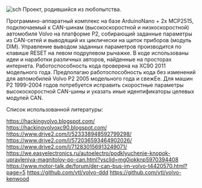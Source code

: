 ![sch](https://github.com/user-attachments/assets/a9c4d5ac-88a2-4806-ad35-0f1725c3ff0b)
Проект, родившийся из любопытства.

Программно-аппаратный комплекс на базе ArduinoNano + 2x MCP2515, подключаемый к CAN-шинам (высокоскоростной и низкоскоростной) автомобиля Volvo на платформе P2,
собирающий заданные параметры из CAN-сетей и выводящий их циклически на щиток приборов (модуль DIM). 
Управление выводом заданных параметров производится по клавише RESET на левом подрулевом рычажке.
В коде использованы идеи и наработки различных авторов, найденные на просторах интернета.
Работоспособность кода проверена на XC90 2011 модельного года. 
Предполагаю работоспособность кода без изменений для автомобилей Volvo P2 2005 модельного года и свежЕе.
Для машин P2 1999-2004 годов потребуется исправить скоростные параметры высокоскоростной CAN-шины и указать иные идентификаторы целевых модулей CAN.


Список использованной литературы:

https://hackingvolvo.blogspot.com/
https://hackingvolvoxc90.blogspot.com/
https://www.drive2.com/l/523338948592799298/
https://www.drive2.com/l/572036593464902026/
https://www.drive2.com/l/712830156913249071/
https://we.easyelectronics.ru/autoelectro/podklyuchenie-knopok-upravleniya-magnitoloy-po-can.html?ysclid=mg0iokknp5970394408
https://www.motor-talk.de/forum/der-can-bus-im-volvo-t4420570.html?page=5
https://github.com/vtl/volvo-ddd
https://github.com/vtl/volvo-kenwood
